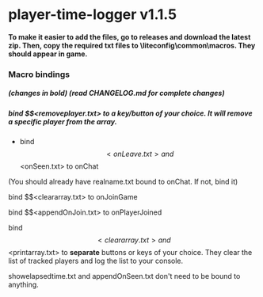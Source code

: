 # player-time-logger v1.1.5

#### To make it easier to add the files, go to releases and download the latest zip. Then, copy the required txt files to \liteconfig\common\macros. They should appear in game. 

### Macro bindings
##### (changes in bold) (read CHANGELOG.md for complete changes)

##### bind $$<removeplayer.txt> to a key/button of your choice. It will remove a specific player from the array.

* bind $$<onLeave.txt> and $$<onSeen.txt> to onChat

(You should already have realname.txt bound to onChat. If not, bind it)

bind $$<cleararray.txt> to onJoinGame

bind $$<appendOnJoin.txt> to onPlayerJoined
  
bind $$<cleararray.txt> and $$<printarray.txt> to **separate** buttons or keys of your choice. They clear the list of tracked players and log the list to your console. 

showelapsedtime.txt and appendOnSeen.txt don't need to be bound to anything. 


